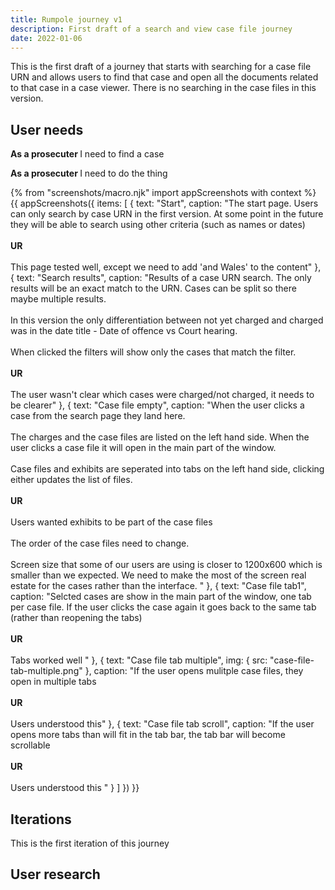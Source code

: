 ```yaml
---
title: Rumpole journey v1
description: First draft of a search and view case file journey
date: 2022-01-06
---
```


This is the first draft of a journey that starts with searching for a case file URN and allows users to find that case and open all the documents related to that case in a case viewer. There is no searching in the case files in this version.

## User needs

<b>As a prosecuter </b>
I need to find a case<br />

<b>As a prosecuter </b>
I need to do the thing<br />



{% from "screenshots/macro.njk" import appScreenshots with context %}
{{ appScreenshots({
  items: [
    {
      text: "Start",
       caption: "The start page. Users can only search by case URN in the first version. At some point in the future they will be able to search using other criteria (such as names or dates)<br /><br /> <b>UR</b><br /><br />This page tested well, except we need to add 'and Wales' to the content"
    }, 
    {
      text: "Search results",
       caption: "Results of a case URN search. The only results will be an exact match to the URN. Cases can be split so there maybe multiple results. <br /><br />In this version the only differentiation between not yet charged and charged was in the date title - Date of offence vs Court hearing. <br /><br />When clicked the filters will show only the cases that match the filter.<br /><br /> <b>UR</b><br /><br />The user wasn't clear which cases were charged/not charged, it needs to be clearer"
    }, 
    {
      text: "Case file empty",
        caption: "When the user clicks a case from the search page they land here.<br /><br />The charges and the case files are listed on the left hand side. When the user clicks a case file it will open in the main part of the window. <br /><br /> Case files and exhibits are seperated into tabs on the left hand side, clicking either updates the list of files.<br /><br /> <b>UR</b><br /><br />Users wanted exhibits to be part of the case files<br /><br />The order of the case files need to change.<br /><br />Screen size that some of our users are using is closer to 1200x600 which is smaller than we expected. We need to make the most of the screen real estate for the cases rather than the interface. "
    },
        {
      text: "Case file tab1",
       caption: "Selcted cases are show in the main part of the window, one tab per case file. If the user clicks the case again it goes back to the same tab (rather than reopening the tabs)<br /><br /> <b>UR</b><br /><br />Tabs worked well "
    },
            {
      text: "Case file tab multiple",
      img: { src: "case-file-tab-multiple.png" },
       caption: "If the user opens mulitple case files, they open in multiple tabs<br /><br /> <b>UR</b><br /><br />Users understood this"
    },
                {
      text: "Case file tab scroll",
      caption: "If the user opens more tabs than will fit in the tab bar, the tab bar will become scrollable<br /><br /> <b>UR</b><br /><br /> Users understood this "
    }
  ]
}) }}




## Iterations
This is the first iteration of this journey

## User research